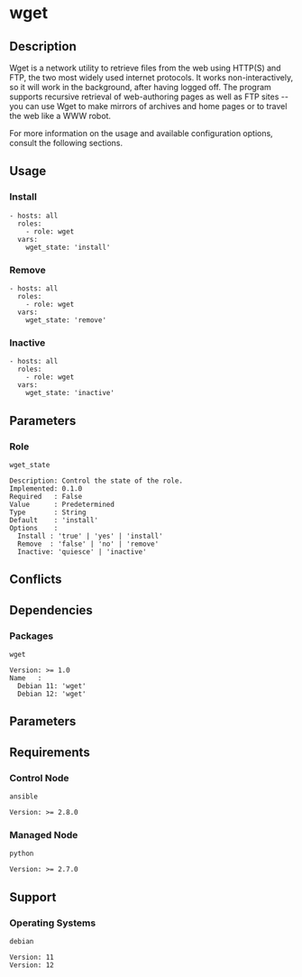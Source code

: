 # wget

## Description

Wget is a network utility to retrieve files from the web using HTTP(S) and FTP,
the two most widely used internet protocols. It works non-interactively, so it
will work in the background, after having logged off. The program supports
recursive retrieval of web-authoring pages as well as FTP sites -- you can use
Wget to make mirrors of archives and home pages or to travel the web like a WWW
robot.

For more information on the usage and available configuration options,
consult the following sections.

## Usage

### Install

```
- hosts: all
  roles:
    - role: wget
  vars:
    wget_state: 'install'
```

### Remove

```
- hosts: all
  roles:
    - role: wget
  vars:
    wget_state: 'remove'
```

### Inactive

```
- hosts: all
  roles:
    - role: wget
  vars:
    wget_state: 'inactive'
```

## Parameters

### Role

`wget_state`

    Description: Control the state of the role.
    Implemented: 0.1.0
    Required   : False
    Value      : Predetermined
    Type       : String
    Default    : 'install'
    Options    :
      Install : 'true' | 'yes' | 'install'
      Remove  : 'false' | 'no' | 'remove'
      Inactive: 'quiesce' | 'inactive'

## Conflicts

## Dependencies

### Packages

`wget`

    Version: >= 1.0
    Name   :
      Debian 11: 'wget'
      Debian 12: 'wget'

## Parameters

## Requirements

### Control Node

`ansible`

    Version: >= 2.8.0

### Managed Node

`python`

    Version: >= 2.7.0

## Support

### Operating Systems

`debian`

    Version: 11
    Version: 12
